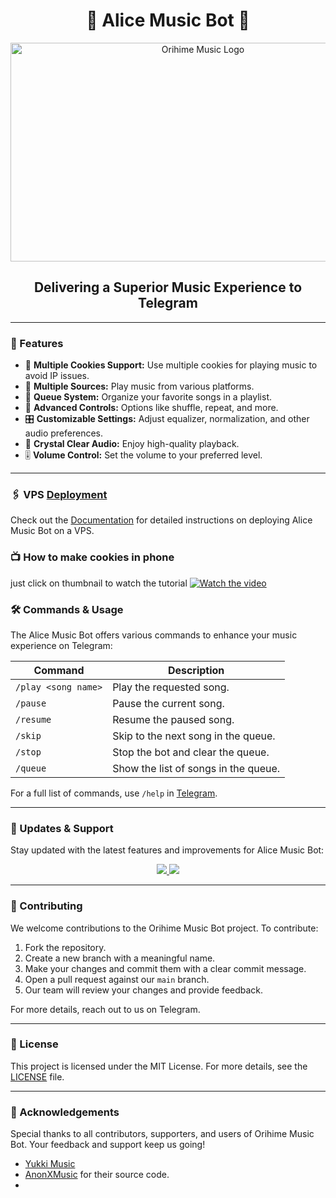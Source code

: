<h1 align="center">🎵 Alice Music Bot 🎵</h1>

<p align="center">
  <img src="https://graph.org/file/791b5a583106058f57098-058907544196c0725b.jpg" alt="Orihime Music Logo" width="600" height="350">
</p>

<p align="center">
<h2 align="center">Delivering a Superior Music Experience to Telegram</h2>

---

### 🌟 Features

- 🎵 **Multiple Cookies Support:** Use multiple cookies for playing music to avoid IP issues.
- 🎵 **Multiple Sources:** Play music from various platforms.
- 📃 **Queue System:** Organize your favorite songs in a playlist.
- 🔀 **Advanced Controls:** Options like shuffle, repeat, and more.
- 🎛 **Customizable Settings:** Adjust equalizer, normalization, and other audio preferences.
- 📢 **Crystal Clear Audio:** Enjoy high-quality playback.
- 🎚 **Volume Control:** Set the volume to your preferred level.

---

### 🖇 VPS [Deployment](https://thanos-organization.gitbook.io/alice-music)
Check out the [Documentation](https://thanos-organization.gitbook.io/alice-music/getting-started/quickstart) for detailed instructions on deploying Alice Music Bot on a VPS.


### 📺 How to make cookies in phone
just click on thumbnail to watch the tutorial
[![Watch the video](1000019442_enhanced.jpg.png)](https://www.youtube.com/watch?v=oQd2P3yciPg)
### 🛠 Commands & Usage

The Alice Music Bot offers various commands to enhance your music experience on Telegram:

| Command                 | Description                                 |
|-------------------------|---------------------------------------------|
| `/play <song name>`     | Play the requested song.                    |
| `/pause`                | Pause the current song.                     |
| `/resume`               | Resume the paused song.                     |
| `/skip`                 | Skip to the next song in the queue.         |
| `/stop`                 | Stop the bot and clear the queue.           |
| `/queue`                | Show the list of songs in the queue.        |

For a full list of commands, use `/help` in [Telegram](https://t.me/+8VQeol08IElhNjRl).

---

### 🔄 Updates & Support

Stay updated with the latest features and improvements for Alice Music Bot:

<p align="center">
  <a href="https://t.me/+8VQeol08IElhNjRl">
    <img src="https://img.shields.io/badge/Join-Support%20Group-blue?style=for-the-badge&logo=telegram">
  </a>
  <a href="[https://telegram.me/thanos_pro](https://t.me/+8VQeol08IElhNjRl)">
    <img src="https://img.shields.io/badge/Join-Update%20Channel-blue?style=for-the-badge&logo=telegram">
  </a>
</p>

---

### 🤝 Contributing

We welcome contributions to the Orihime Music Bot project. To contribute:

1. Fork the repository.
2. Create a new branch with a meaningful name.
3. Make your changes and commit them with a clear commit message.
4. Open a pull request against our `main` branch.
5. Our team will review your changes and provide feedback.

For more details, reach out to us on Telegram.

---

### 📜 License

This project is licensed under the MIT License. For more details, see the [LICENSE](LICENSE) file.

---

### 🙏 Acknowledgements

Special thanks to all contributors, supporters, and users of Orihime Music Bot. Your feedback and support keep us going!
- [Yukki Music](https://github.com/TeamYukki/YukkiMusicBot)
- [AnonXMusic](https://github.com/AnonymousX1025/AnonXMusic) for their source code.
- 
